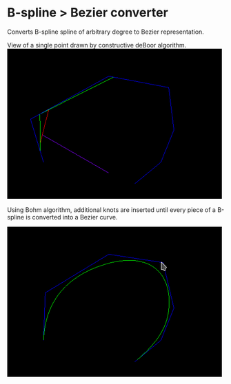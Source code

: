 # B-spline > Bezier converter

Converts B-spline spline of arbitrary degree to Bezier representation.


View of a single point drawn by constructive deBoor algorithm.
![alt text](first.gif "Title")

Using Bohm algorithm, additional knots are inserted until
every piece of a B-spline is converted into a Bezier curve.

![alt text](second.gif "Title")